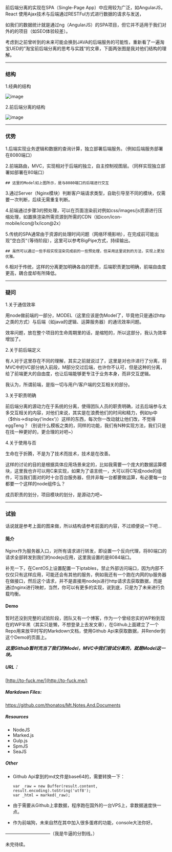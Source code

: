 前后端分离的实现在SPA（Single-Page App）中应用较为广泛，如AngularJS，React 使用Ajax技术与后端通过RESTFul方式进行数据的请求与发送，

如我们的数据统计就是通过ng（AngularJS）的SPA项目，但它并不适用于我们对外的的项目（如SEO体验较差）。

考虑到之前曾听到的未来可能会换到JAVA的后端服务的可能性，重新看了一遍淘宝UED的”淘宝前后端分离的思考与实践“的文章，下面两张图是我对他们结构的理解。

----

### 结构

1.经典的结构

![image](http://ww1.sinaimg.cn/large/63f7a9b1gw1emt8dfzf8aj20qu0bywf0.jpg)

2.前后端分离的结构

![image](http://ww3.sinaimg.cn/large/63f7a9b1gw1emt8eii2lbj20xt0cr751.jpg)

----

### 优势

1.后端实现业务逻辑和数据的查询计算，独立部署后端服务。（例如后端服务部署在8080端口）

2.前端路由，MVC，实现相对于后端的独立，自主控制视图层。（同样实现独立部署如部署在80端口）

    ## 这里的Model如上图所示，是与8080端口的后端进行交互

3.通过Server（Nginx模块）判断客户端请求类型，自助引导至不同的模块，仅需要一次判断，后续无需重复判断。

4.前端通过步骤3的预处理，可以在页面渲染前对例如css/images/js资源进行压缩处理，如置换渲染所需资源到所需的CDN（如icon/icon-mobile/icon@1x/icon@2x）

5.传统的SPA通常由于资源的处理时间问题（网络环境影响），在完成前可能出现”空白页“（等待阶段），这里可以参考BigPipe方式，持续输出。

    ## 虽然可以通过一些手段实现渲染完成前的一些预处理，但采用这里说到的方法，实现上更加优雅。

6.相对于传统，这样的分离更加明确各自的职责，后端职责更加明确，前端自由度更高，耦合度却有所降低。

----

### 疑问

1.关于通信效率

用node做前端的一部分，MODEL（这里应该是伪Model了，毕竟他只是通过http之类的方式）与后端（如java的逻辑、运算服务器）的通讯效率问题。

效率问题，放在整个项目的生命周期里的话，是缩短的，所以这部分，我认为效率增加了。

2.关于前后端定义

有人对于这里存在不同的理解，其实之前就说过了，这里是对也许进行了分离，将MVC中的VC部分纳入前段，M部分交过后端，也许你不认可，但是这种的分离，给了前端更大的自由度，也让后端能够更专注于业务本身，而非交互逻辑。

我认为，所谓前端，是指一切与用户/客户端的交互相关的部分。

3.关于职责明确

前后端分离的源动力在于系统的分离，使得团队人员的职责明确，过去后端参与太多交互相关的内容，对他们来说，其实是在浪费他们的时间和精力，例如tp中（$this->display('index')）这样的东西，每次你一改动就让他们改，不觉得eggTeng？（别说什么模板之类的，同样的功能，我们有N种实现方法，我们只是在找一种更好的，更合理的对吧~）

4.关于使用与否

生命在于折腾，不是为了技术而技术，技术是在改善。

这样的讨论的目的是根据具体应用场景来定的，比如我需要一个庞大的数据运算模块，这里我也许可以用C来实现，如果为了语言统一，大可以将C写成node的组件，可当我们面对的时十台百台服务器，但并非每一台都要做运算，有必要每一台都要一个这样的node组件么？

成员职责的划分，项目模块的划分，是源动力吧~


----

### 试验

话说就是参考上面的图来做，所以结构请参考前面的内容，不过顺便说一下吧...

#### 简介

Nginx作为服务器入口，对所有请求进行转发，即设置一个反向代理，将80端口的请求全部转发到我们的nodejs应用，这里我设置的是8084端口。

补充一下，在CentOS上设置配置一下iptables，禁止外部访问端口，因为内部不仅仅只有这样应用，可能还会有其他的服务，例如我还有一个跑在内网的tp服务器在做接口，然后这个请求，并不是直接用nodejs进行http请求去获取数据，而是通过nginx进行映射，当然，你可以有更多的实现，说到底，只是为了未来进行负载均衡。

#### Demo

暂时还没到完整的试验阶段，团队又有一个博客，作为一个曾经忠实的WP粉到现在的WP半黑（其实只是懒，不想登录上去发文章），在Github上面建立了一个Repo用来放平时写的Markdown文档，使用Github Api来获取数据，并Render到这个Demo的页面上。

***这里Github暂时充当了我们的Model，MVC中我们尝试分离的，就是Model这一块。***

##### URL：
[http://to-fuck.me/](http://to-fuck.me/)

##### Markdown Files:
https://github.com/thonatos/Mt.Notes.And.Documents

##### Resources
* NodeJS
* Marked.js
* Gulp.js
* SpmJS
* SeaJS

##### Other

* Github Api拿到的md文件是base64的，需要转换一下：

	```
	var _raw = new Buffer(result.content, result.encoding).toString('utf8');
	var _html = marked(_raw);
	```

* 由于需要从Github上拿数据，程序跑在国外的一台VPS上，拿数据速度快一点。

* 作为前端狗，未来自然在其中加入很多蛋疼的功能，console大法你好。




——————————（我是牛逼的分割线。）

未完待续。